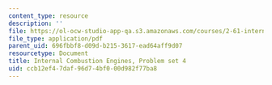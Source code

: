 ```yaml
---
content_type: resource
description: ''
file: https://ol-ocw-studio-app-qa.s3.amazonaws.com/courses/2-61-internal-combustion-engines-spring-2017/ccb12ef47daf96d74bf000d982f77ba8_MIT2_61S17_ps4.pdf
file_type: application/pdf
parent_uid: 696fbbf8-d09d-b215-3617-ead64aff9d07
resourcetype: Document
title: Internal Combustion Engines, Problem set 4
uid: ccb12ef4-7daf-96d7-4bf0-00d982f77ba8
---
```

